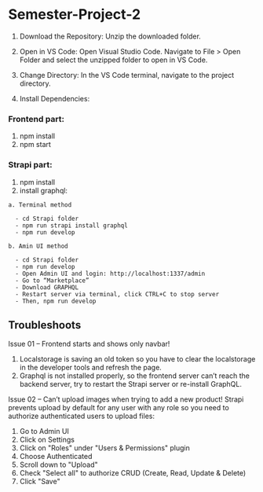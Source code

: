 # Semester-Project-2

1. Download the Repository:
   Unzip the downloaded folder.

2. Open in VS Code:
   Open Visual Studio Code.
   Navigate to File > Open Folder and select the unzipped folder to open in VS Code.

3. Change Directory:
   In the VS Code terminal, navigate to the project directory.

4. Install Dependencies:

### Frontend part:
  1. npm install
  2. npm start

### Strapi part:
  1. npm install
  2. install graphql:

    a. Terminal method
    
      - cd Strapi folder
      - npm run strapi install graphql
      - npm run develop
      
    b. Amin UI method
    
      - cd Strapi folder
      - npm run develop
      - Open Admin UI and login: http://localhost:1337/admin
      - Go to “Marketplace”
      - Download GRAPHQL
      - Restart server via terminal, click CTRL+C to stop server
      - Then, npm run develop

## Troubleshoots

Issue 01 – Frontend starts and shows only navbar!
  1. Localstorage is saving an old token so you have to clear the localstorage in the developer tools and refresh the page.
  2. Graphql is not installed properly, so the frontend server can’t reach the backend server, try to restart the Strapi server or re-install GraphQL.

Issue 02 – Can’t upload images when trying to add a new product! Strapi prevents upload by default for any user with any role so you need to authorize authenticated users to upload files:
  1. Go to Admin UI
  2. Click on Settings
  3. Click on "Roles" under "Users & Permissions" plugin
  4. Choose Authenticated
  5. Scroll down to "Upload"
  6. Check "Select all" to authorize CRUD (Create, Read, Update & Delete)
  7. Click "Save"
